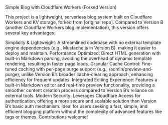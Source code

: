 Simple Blog with Cloudflare Workers (Forked Version)

This project is a lightweight, serverless blog system built on Cloudflare Workers and KV storage, forked from [original repo]. Compared to Version B (another Cloudflare Workers blog implementation), this version offers several key advantages:

Simplicity & Lightweight: A streamlined codebase with no external template engine dependencies (e.g., Mustache.js in Version B), making it easier to deploy and maintain.
Performance Optimized: Direct HTML generation with built-in Markdown parsing, avoiding the overhead of dynamic template rendering, resulting in faster page loads.
Granular Cache Control: Fine-tuned caching with per-page purge support (e.g., /admin/preview-and-purge), unlike Version B’s broader cache-clearing approach, enhancing efficiency for frequent updates.
Integrated Editing Experience: Features a built-in Markdown editor and real-time preview functionality, providing a smoother content creation process compared to Version B’s reliance on external tools.
Modern Security: Leverages Cloudflare Access for authentication, offering a more secure and scalable solution than Version B’s basic auth mechanism.
Ideal for users seeking a fast, simple, and efficient blogging platform without the complexity of advanced features like tags or themes. Contributions welcome!

